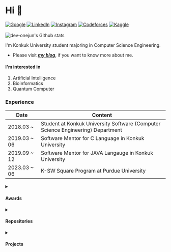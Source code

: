 # Hi 👋

[![Google](https://img.shields.io/badge/google-4285F4?style=for-the-badge&logo=google&logoColor=white)](https://g.dev/dev-onejun)
[![LinkedIn](https://img.shields.io/badge/linkedin-%230077B5.svg?style=for-the-badge&logo=linkedin&logoColor=white)](https://www.linkedin.com/in/dev-onejun/)
[![Instagram](https://img.shields.io/badge/Instagram-%23E4405F.svg?style=for-the-badge&logo=Instagram&logoColor=white)](https://instagram.com/onejun_park)
[![Codeforces](https://img.shields.io/badge/Codeforces-445f9d?style=for-the-badge&logo=Codeforces&logoColor=white)](https://codeforces.com/profile/wjjgjk)
[![Kaggle](https://img.shields.io/badge/Kaggle-035a7d?style=for-the-badge&logo=kaggle&logoColor=white)](https://www.kaggle.com/onejunpark)\
\
![dev-onejun's Github stats](http://github-readme-stats-dev-onejun.vercel.app/api?username=dev-onejun&show_icons=true&theme=tokyonight) <!--theme=onedark-->


I'm Konkuk University student majoring in Computer Science Engineering.

- Please visit [___my blog___](https://dev-onejun.github.io), if you want to know more about me.

#### I'm interested in

1. Artificial Intelligence
2. Bioinformatics
3. Quantum Computer

### Experience

|Date|Content|
|----|-------|
|2018.03 \~| Student at Konkuk University Software (Computer Science Engineering) Department |
|2019.03 \~ 06| Software Mentor for C Language in Konkuk University|
|2019.09 \~ 12| Software Mentor for JAVA Langauge in Konkuk University|
|2023.03 \~ 06| K-SW Square Program at Purdue University|

<details markdown=1><summary markdown="span"><h4>Awards</h4></summary>

|Date|Event|Name|Award|
|----|-----|----|-----|
|2022.06.25 ~ 26|Google Developer Group Campus Korea Summer Hackathon|Share Plate|Unicorn awards|

</details>

<details markdown=1><summary markdown="span"><h4>Repositories</h4></summary>

|Category|Repository|
|--------|----------|
|Study|[Data Structure](https://github.com/dev-onejun/DataStructure), [Algorithm](https://github.com/dev-onejun/Algorithm-Study), [Web/App/Server](https://github.com/dev-onejun/Self-Study), [Database](https://github.com/dev-onejun/Database), [Artificial Intelligence](https://github.com/dev-onejun/AI-Study), [Qiskit](https://github.com/dev-onejun/qiskit-study)|
|Contribution|[wp2txt](https://github.com/yohasebe/wp2txt), [pynecone](https://github.com/pynecone-io/pynecone)|
|Maintainer|[GitHub-OAuth-Login](https://github.com/dev-onejun/github-oauth-login)|

</details>

<details markdown=1><summary markdown="span"><h4>Projects</h4></summary>

|Name|Description|My Position|
|----|-----------|-----------|
|[Family-Blog](https://github.com/dev-onejun/family-blog)|a Toy Project, ***a photo board*** of my family.|Full-Stack Web Developer|
|[Weltried](https://github.com/Weltried)|a Service recognizing users' sitting posture via ***WELT's smart belts, wearable devices***.|Backend Developer|
|[GitHub Copilot Code Review](https://github.com/dev-onejun/github-copilot-code-review)|a Computer Security Project, ***a review about github copilot's auto-generated code with CodeQL***|-|

</details>
